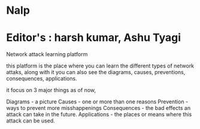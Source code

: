 # Nalp

# Editor's : harsh kumar, Ashu Tyagi

Network attack learning platform

this platform is the place where you can learn the different types of network attaks, along with it you can also see the diagrams, causes, preventions, consequences, applications.

it focus on 3 major things as of now, 

Diagrams - a picture
Causes - one or more than one reasons
Prevention - ways to prevent more misshappenings
Consequences - the bad effects an attack can take in the future.
Applications -  the places or means where this attack can be used.



